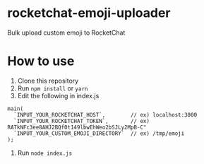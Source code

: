 # rocketchat-emoji-uploader
Bulk upload custom emoji to RocketChat

# How to use
1. Clone this repository
1. Run `npm install` or `yarn`
1. Edit the following in index.js
  ```
  main(
    `INPUT_YOUR_ROCKETCHAT_HOST`,        // ex) localhost:3000
    `INPUT_YOUR_ROCKETCHAT_TOKEN`,       // ex) RATkNFc3ee8AHJ2BQf0t149lbwEhWeo2bSJLy2MpB-C"
    `INPUT_YOUR_CUSTOM_EMOJI_DIRECTORY`  // ex) /tmp/emoji
  );
  ``` 
1. Run `node index.js`
